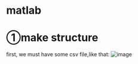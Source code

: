 # matlab
①make structure
==============
first, we must have some csv file,like that:
 ![image](https://https://github.com/Asmir1207/matlab/blob/master/csvfile.png)
